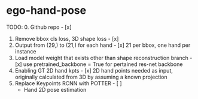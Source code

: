 # ego-hand-pose

TODO:
0. Github repo - [x]
1. Remove bbox cls loss, 3D shape loss - [x]
2. Output from (29,) to (21,) for each hand - [x] 21 per bbox, one hand per instance
3. Load model weight that exists other than shape reconstruction branch - [x] use pretrained_backbone = True for pertained res-net backbone
4. Enabling GT 2D hand kpts - [x] 2D hand points needed as input, originally calculated from 3D by assuming a known projection
5. Replace Keypoints RCNN with POTTER - [ ]
	- Hand 2D pose estimation